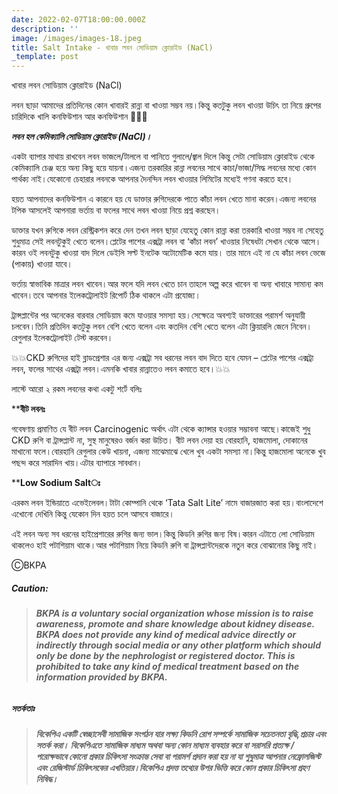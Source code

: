 ```yaml
---
date: 2022-02-07T18:00:00.000Z
description: ''
image: /images/images-18.jpeg
title: Salt Intake - খাবার লবন সোডিয়াম ক্লোরাইড (NaCl)
_template: post
---
```



খাবার লবন সোডিয়াম ক্লোরাইড (NaCl)

লবন ছাড়া আমাদের প্রতিদিনের কোন খাবারই রান্না বা খাওয়া সম্ভব নয়।কিন্তু কতটুকু লবন খাওয়া উচিৎ তা নিয়ে গ্রুপের চারিদিকে খালি কনফিউশান আর কনফিউশান 🤔🙄😋

**_লবন হল কেমিক্যালি সোডিয়াম ক্লোরাইড (NaCl)।_**

একটা ব্যাপার মাথায় রাখবেন লবন ভাজলে/টাললে বা পানিতে গুলালে/জ্বাল দিলে কিন্তু সেটা সোডিয়াম ক্লোরাইড থেকে কেমিক্যালি চেঞ্জ হয়ে অন্য কিছু হয়ে যায়না।এজন্য তরকারির রান্না লবনের সাথে কাচা/ভাজা/সিদ্ধ লবনের মধ্যে কোন পার্থক্য নাই।যেকোনো চেহারার লবনকে আপনার দৈনন্দিন লবন খাওয়ার লিমিটের মধ্যেই গণনা করতে হবে।

হয়ত আপনাদের কনফিউশান এ কারনে হয় যে ডাক্তার রুগিদেরকে পাতে কাঁচা লবন খেতে মানা করেন।এজন্য লবনের টপিক আসলেই আপনারা ভর্তায় বা ফলের সাথে লবন খাওয়া নিয়ে প্রশ্ন করছেন।

ডাক্তার যখন রুগিকে লবন রেস্ট্রিকশন করে দেন তখন লবন ছাড়া যেহেতু কোন রান্না করা তরকারি খাওয়া সম্ভব না সেহেতু শুধুমাত্র সেই লবনটুকুই খেতে বলেন।প্লেটের পাশের এক্সট্রা লবন বা ‘কাঁচা লবন’ খাওয়ার নিষেধটা সেখান থেকে আসে।কারন ওই লবনটুকু খাওয়া বাদ দিলে ডেইলি সল্ট ইনটেক অটোমেটিক কমে যায়। তার মানে এই না যে কাঁচা লবন ভেজে (পাকায়) খাওয়া যাবে।

ভর্তায় স্বাভাবিক মাত্রার লবন খাবেন।আর ফলে যদি লবন খেতে চান তাহলে অল্প করে খাবেন বা অন্য খাবারে সামান্য কম খাবেন।তবে আপনার ইলেকট্রোলাইট রিপোর্ট ঠিক থাকলে এটা প্রযোজ্য।

ট্রান্সপ্লান্টের পর অনেকের বারবার সোডিয়াম কমে যাওয়ার সমস্যা হয়।সেক্ষেত্রে অবশ্যই ডাক্তারের পরামর্শ অনুযায়ী চলবেন।তিনি প্রতিদিন কতটুকু লবন বেশি খেতে বলেন এবং কতদিন বেশি খেতে বলেন এটা ক্লিয়ারলি জেনে নিবেন।রেগুলার ইলেকট্রোলাইট টেস্ট করবেন।

💥💥CKD রুগিদের হাই ব্লাডপ্রেশার এর জন্য এক্সট্রা সব ধরনের লবন বাদ দিতে হবে যেমন – প্লেটের পাশের এক্সট্রা লবন, ফলের সাথের এক্সট্রা লবন।এমনকি খাবার রান্নাতেও লবন কমাতে হবে।💥💥

লাস্টে আরো ২ রকম লবনের কথা একটু শর্টে বলিঃ

\****বীট লবনঃ**

গবেষণায় প্রমাণিত যে বীট লবন Carcinogenic অর্থাৎ এটা থেকে ক্যান্সার হওয়ার সম্ভাবনা আছে।কাজেই শুধু CKD রুগি বা ট্রান্সপ্লান্ট না, সুস্থ মানুষেরও বর্জন করা উচিত। বীট লবন দেয়া হয় বোরহানি, হাজমোলা, দোকানের মাখানো ফলে।বোরহানি রেগুলার কেউ খায়না, এজন্য মাঝেমাঝে খেলে খুব একটা সমস্যা না।কিন্তু হাজমোলা অনেকে খুব পছন্দ করে সারাদিন খায়।এটার ব্যাপারে সাবধান।

\****Low Sodium Saltঃ**

এরকম লবন ইন্ডিয়াতে এভেইলেবল।টাটা কোম্পানি থেকে ‘Tata Salt Lite’ নামে বাজারজাত করা হয়।বাংলাদেশে এখোনো দেখিনি কিন্তু যেকোন দিন হয়ত চলে আসবে বাজারে।

এই লবন অন্য সব ধরনের হাইপ্রেশারের রুগির জন্য ভাল।কিন্তু কিডনি রুগির জন্য বিষ।কারন এটাতে লো সোডিয়াম থাকলেও হাই পটাশিয়াম থাকে।আর পটাশিয়াম নিয়ে কিডনি রুগি বা ট্রান্সপ্লান্টদেরকে নতুন করে বোঝানোর কিছু নাই।

ⒸBKPA

##### **Caution:**

> ###### **BKPA is a voluntary social organization whose mission is to raise awareness, promote and share knowledge about kidney disease. BKPA does not provide any kind of medical advice directly or indirectly through social media or any other platform which should only be done by the nephrologist or registered doctor. This is prohibited to take any kind of medical treatment based on the information provided by BKPA.**

##### **সতর্কতাঃ**

> ###### **বিকেপিএ একটি স্বেচ্ছাসেবী সামাজিক সংগঠন যার লক্ষ্য কিডনি রোগ সম্পর্কে সামাজিক সচেতনতা বৃদ্ধি,প্রচার এবং সতর্ক করা। বিকেপিএতে সামাজিক মাধ্যম অথবা অন্য কোন মাধ্যম ব্যবহার করে বা সরাসরি প্রত্যক্ষ / পরোক্ষভাবে কোনো প্রকার চিকিৎসা সংক্রান্ত সেবা বা পরামর্শ প্রদান করা হয় না যা শুধুমাত্র আপনার নেফ্রোলজিস্ট এবং রেজিস্টার্ড চিকিৎসকের এখতিয়ার।বিকেপিএ প্রদত্ত তথ্যের উপর ভিত্তি করে কোন প্রকার চিকিৎসা গ্রহণ নিষিদ্ধ।**

